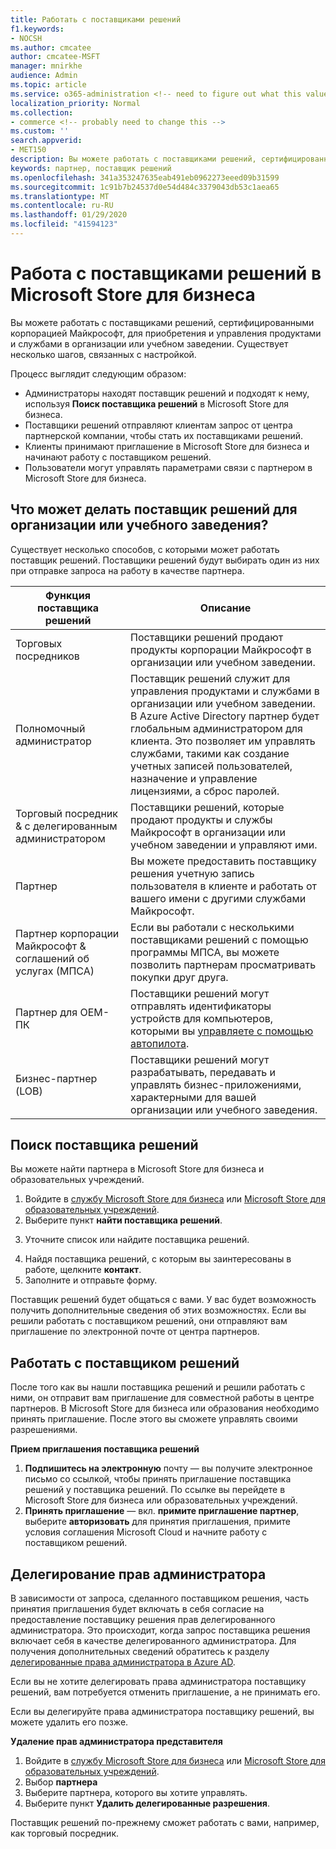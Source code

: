 ```yaml
---
title: Работать с поставщиками решений
f1.keywords:
- NOCSH
ms.author: cmcatee
author: cmcatee-MSFT
manager: mnirkhe
audience: Admin
ms.topic: article
ms.service: o365-administration <!-- need to figure out what this value should be -->
localization_priority: Normal
ms.collection:
- commerce <!-- probably need to change this -->
ms.custom: ''
search.appverid:
- MET150
description: Вы можете работать с поставщиками решений, сертифицированными корпорацией Майкрософт, для приобретения и управления продуктами и службами в организации или учебном заведении.
keywords: партнер, поставщик решений
ms.openlocfilehash: 341a353247635eab491eb0962273eeed09b31599
ms.sourcegitcommit: 1c91b7b24537d0e54d484c3379043db53c1aea65
ms.translationtype: MT
ms.contentlocale: ru-RU
ms.lasthandoff: 01/29/2020
ms.locfileid: "41594123"
---
```

# <a name="working-with-solution-providers-in-microsoft-store-for-business"></a>Работа с поставщиками решений в Microsoft Store для бизнеса

Вы можете работать с поставщиками решений, сертифицированными корпорацией Майкрософт, для приобретения и управления продуктами и службами в организации или учебном заведении. Существует несколько шагов, связанных с настройкой. 

Процесс выглядит следующим образом:
- Администраторы находят поставщик решений и подходят к нему, используя **Поиск поставщика решений** в Microsoft Store для бизнеса. 
- Поставщики решений отправляют клиентам запрос от центра партнерской компании, чтобы стать их поставщиками решений.
- Клиенты принимают приглашение в Microsoft Store для бизнеса и начинают работу с поставщиком решений.
- Пользователи могут управлять параметрами связи с партнером в Microsoft Store для бизнеса. 

## <a name="what-can-a-solution-provider-do-for-my-organization-or-school"></a>Что может делать поставщик решений для организации или учебного заведения?

Существует несколько способов, с которыми может работать поставщик решений. Поставщики решений будут выбирать один из них при отправке запроса на работу в качестве партнера.

| Функция поставщика решений | Описание | 
| ------ | ------------------- | 
| Торговых посредников | Поставщики решений продают продукты корпорации Майкрософт в организации или учебном заведении. |
| Полномочный администратор | Поставщик решений служит для управления продуктами и службами в организации или учебном заведении. В Azure Active Directory партнер будет глобальным администратором для клиента. Это позволяет им управлять службами, такими как создание учетных записей пользователей, назначение и управление лицензиями, а сброс паролей. |
| Торговый посредник & с делегированным администратором | Поставщики решений, которые продают продукты и службы Майкрософт в организации или учебном заведении и управляют ими. |
| Партнер | Вы можете предоставить поставщику решения учетную запись пользователя в клиенте и работать от вашего имени с другими службами Майкрософт. |
| Партнер корпорации Майкрософт & соглашений об услугах (МПСА) | Если вы работали с несколькими поставщиками решений с помощью программы МПСА, вы можете позволить партнерам просматривать покупки друг друга. |
| Партнер для OEM-ПК | Поставщики решений могут отправлять идентификаторы устройств для компьютеров, которыми вы [управляете с помощью автопилота](https://docs.microsoft.com/microsoft-store/add-profile-to-devices).   |
| Бизнес-партнер (LOB) | Поставщики решений могут разрабатывать, передавать и управлять бизнес-приложениями, характерными для вашей организации или учебного заведения. |

## <a name="find-a-solution-provider"></a>Поиск поставщика решений

Вы можете найти партнера в Microsoft Store для бизнеса и образовательных учреждений. 

1. Войдите в [службу Microsoft Store для бизнеса](https://businessstore.microsoft.com/) или [Microsoft Store для образовательных учреждений](https://educationstore.microsoft.com/).
2. Выберите пункт **найти поставщика решений**.
<!---
    ![Image shows Find a solution provider option in Microsoft Store for Business.](images/msfb-find-partner.png)
-->
3. Уточните список или найдите поставщика решений. 
<!---
    ![Image shows Find a solution provider option in Microsoft Store for Business.](images/msfb-provider-list.png)
-->
4. Найдя поставщика решений, с которым вы заинтересованы в работе, щелкните **контакт**.
5. Заполните и отправьте форму.

Поставщик решений будет общаться с вами. У вас будет возможность получить дополнительные сведения об этих возможностях. Если вы решили работать с поставщиком решений, они отправляют вам приглашение по электронной почте от центра партнеров. 

## <a name="work-with-a-solution-provider"></a>Работать с поставщиком решений

После того как вы нашли поставщика решений и решили работать с ними, он отправит вам приглашение для совместной работы в центре партнеров. В Microsoft Store для бизнеса или образования необходимо принять приглашение. После этого вы сможете управлять своими разрешениями.

**Прием приглашения поставщика решений**
1. **Подпишитесь на электронную** почту — вы получите электронное письмо со ссылкой, чтобы принять приглашение поставщика решений у поставщика решений. По ссылке вы перейдете в Microsoft Store для бизнеса или образовательных учреждений.
2. **Принять приглашение** — вкл. **примите приглашение партнер**, выберите **авторизовать** для принятия приглашения, примите условия соглашения Microsoft Cloud и начните работу с поставщиком решений. 
<!---
![Image shows accepting an invitation from a solution provider in Microsoft Store for Business.](images/msft-accept-partner.png)
--> 
## <a name="delegate-admin-privileges"></a>Делегирование прав администратора

В зависимости от запроса, сделанного поставщиком решения, часть принятия приглашения будет включать в себя согласие на предоставление поставщику решения прав делегированного администратора. Это происходит, когда запрос поставщика решения включает себя в качестве делегированного администратора. Для получения дополнительных сведений обратитесь к разделу [делегированные права администратора в Azure AD](https://docs.microsoft.com/partner-center/customers_revoke_admin_privileges#delegated-admin-privileges-in-azure-ad). 

Если вы не хотите делегировать права администратора поставщику решений, вам потребуется отменить приглашение, а не принимать его. 

Если вы делегируйте права администратора поставщику решений, вы можете удалить его позже. 

**Удаление прав администратора представителя**
1. Войдите в [службу Microsoft Store для бизнеса](https://businessstore.microsoft.com/) или [Microsoft Store для образовательных учреждений](https://educationstore.microsoft.com/).
2. Выбор **партнера**
3. Выберите партнера, которого вы хотите управлять.
4. Выберите пункт **Удалить делегированные разрешения**. 

Поставщик решений по-прежнему сможет работать с вами, например, как торговый посредник. 
